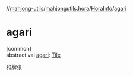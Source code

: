 //[mahjong-utils](../../../index.md)/[mahjongutils.hora](../index.md)/[HoraInfo](index.md)/[agari](agari.md)

# agari

[common]\
abstract val [agari](agari.md): [Tile](../../mahjongutils.models/-tile/index.md)

和牌张
